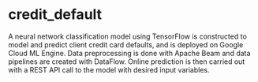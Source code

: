 # credit_default

A neural network classification model using TensorFlow is constructed to model and predict client credit card defaults, and is deployed on Google Cloud ML Engine. Data preprocessing is done with Apache Beam and data pipelines are created with DataFlow. Online prediction is then carried out with a REST API call to the model with desired input variables.
